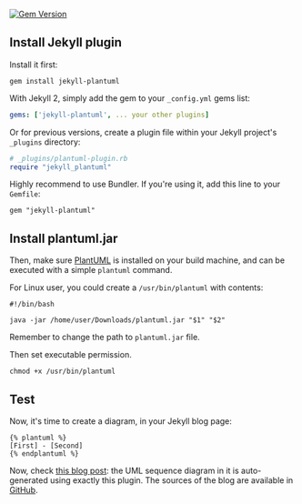 [![Gem Version](https://badge.fury.io/rb/jekyll-plantuml.svg)](http://badge.fury.io/rb/jekyll-plantuml)

## Install Jekyll plugin

Install it first:

```
gem install jekyll-plantuml
```

With Jekyll 2, simply add the gem to your `_config.yml` gems list:

```yaml
gems: ['jekyll-plantuml', ... your other plugins]
```

Or for previous versions,
create a plugin file within your Jekyll project's `_plugins` directory:

```ruby
# _plugins/plantuml-plugin.rb
require "jekyll_plantuml"
```

Highly recommend to use Bundler. If you're using it, add this line
to your `Gemfile`:

```
gem "jekyll-plantuml"
```

## Install plantuml.jar

Then, make sure [PlantUML](http://plantuml.sourceforge.net/download.html)
is installed on your build machine, and can
be executed with a simple `plantuml` command.

For Linux user, you could create a `/usr/bin/plantuml` with contents:

```
#!/bin/bash

java -jar /home/user/Downloads/plantuml.jar "$1" "$2"
```

Remember to change the path to `plantuml.jar` file.

Then set executable permission.

```
chmod +x /usr/bin/plantuml
```

## Test

Now, it's time to create a diagram, in your Jekyll blog page:

```
{% plantuml %}
[First] - [Second]
{% endplantuml %}
```

Now, check [this blog post](http://www.yegor256.com/2014/06/01/aop-aspectj-java-method-logging.html):
the UML sequence diagram in it is auto-generated using exactly this plugin.
The sources of the blog are available in [GitHub](https://github.com/yegor256/blog).

